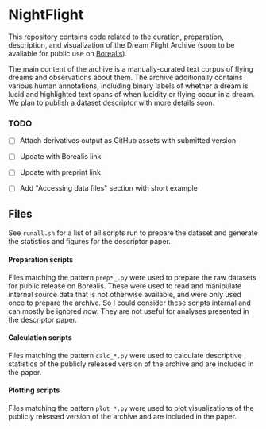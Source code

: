 # NightFlight

This repository contains code related to the curation, preparation, description, and visualization of the Dream Flight Archive (soon to be available for public use on [Borealis](https://borealisdata.ca/)).

The main content of the archive is a manually-curated text corpus of flying dreams and observations about them. The archive additionally contains various human annotations, including binary labels of whether a dream is lucid and highlighted text spans of when lucidity or flying occur in a dream. We plan to publish a dataset descriptor with more details soon.

### TODO

- [ ] Attach derivatives output as GitHub assets with submitted version
- [ ] Update with Borealis link
- [ ] Update with preprint link
- [ ] Add "Accessing data files" section with short example


## Files

See `runall.sh` for a list of all scripts run to prepare the dataset and generate the statistics and figures for the descriptor paper.

#### Preparation scripts

Files matching the pattern `prep*_.py` were used to prepare the raw datasets for public release on Borealis. These were used to read and manipulate internal source data that is not otherwise available, and were only used once to prepare the archive. So I could consider these scripts internal and can mostly be ignored now. They are not useful for analyses presented in the descriptor paper.

#### Calculation scripts

Files matching the pattern `calc_*.py` were used to calculate descriptive statistics of the publicly released version of the archive and are included in the paper.

#### Plotting scripts

Files matching the pattern `plot_*.py` were used to plot visualizations of the publicly released version of the archive and are included in the paper.
